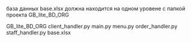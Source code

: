 
база данных base.xlsx должна находится на одном уровене с папкой проекта GB_lite_BD_ORG

GB_lite_BD_ORG
    client_handler.py
    main.py
    menu.py
    order_handler.py
    staff_handler.py
base.xlsx